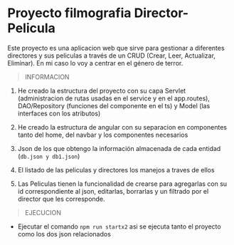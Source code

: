 # Proyecto filmografia Director-Pelicula

Este proyecto es una aplicacion web que sirve para gestionar a diferentes directores y sus peliculas a través de un CRUD (Crear, Leer, Actualizar, Eliminar). En mi caso lo voy a centrar en el género de terror.

> INFORMACION
1. He creado la estructura del proyecto con su capa Servlet (administracion de rutas usadas en el service y en el app.routes), DAO/Repository (funciones del componente en el ts) y Model (las interfaces con los atributos)

2. He creado la estructura de angular con su separacion en componentes tanto del home, del navbar y los componentes necesarios

3. Json de los que obtengo la información almacenada de cada entidad (`db.json y db1.json`)

4. El listado de las peliculas y directores los manejos a traves de ellos

5.  Las Peliculas tienen la funcionalidad de crearse para agregarlas con su id correspondiente al json, editarlas, borrarlas y un filtrado por el director que les corresponde. 

>EJECUCION

  - Ejecutar el comando `npm run startx2` asi se ejecuta tanto el proyecto como los dos json relacionados

